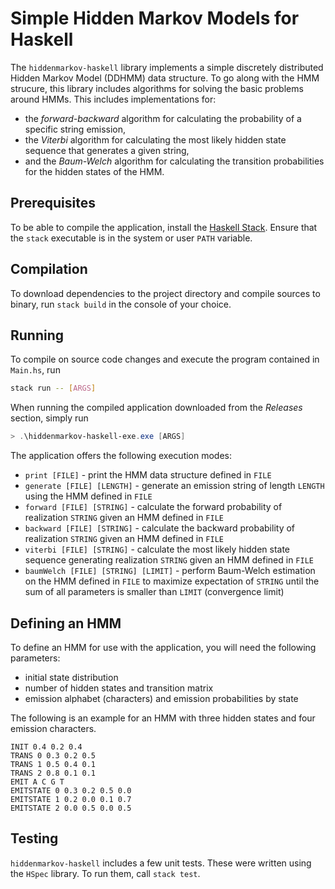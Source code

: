 # Simple Hidden Markov Models for Haskell

The `hiddenmarkov-haskell` library implements a simple discretely distributed Hidden Markov Model (DDHMM) data structure.
To go along with the HMM strucure, this library includes algorithms for solving the basic problems around HMMs.
This includes implementations for:

- the *forward-backward* algorithm for calculating the probability of a specific string emission,
- the *Viterbi* algorithm for calculating the most likely hidden state sequence that generates a given string,
- and the *Baum-Welch* algorithm for calculating the transition probabilities for the hidden states of the HMM.

## Prerequisites

To be able to compile the application,
install the [Haskell Stack](https://docs.haskellstack.org/en/stable/README/).
Ensure that the `stack` executable is in the system or user `PATH` variable.

## Compilation

To download dependencies to the project directory and compile sources to binary, run `stack build` in the console of your choice.

## Running

To compile on source code changes and execute the program contained in `Main.hs`, run

```bash
stack run -- [ARGS]
```

When running the compiled application downloaded from the *Releases* section, simply run

```powershell
> .\hiddenmarkov-haskell-exe.exe [ARGS]
```

The application offers the following execution modes:

- `print [FILE]` - print the HMM data structure defined in `FILE`
- `generate [FILE] [LENGTH]` - generate an emission string of length `LENGTH` using the HMM defined in `FILE`
- `forward [FILE] [STRING]` - calculate the forward probability of realization `STRING` given an HMM defined in `FILE`
- `backward [FILE] [STRING]` - calculate the backward probability of realization `STRING` given an HMM defined in `FILE`
- `viterbi [FILE] [STRING]` - calculate the most likely hidden state sequence generating realization `STRING` given an HMM defined in `FILE`
- `baumWelch [FILE] [STRING] [LIMIT]` - perform Baum-Welch estimation on the HMM defined in `FILE` 
  to maximize expectation of `STRING` until the sum of all parameters is smaller than `LIMIT` (convergence limit)

## Defining an HMM

To define an HMM for use with the application, you will need the following parameters:

- initial state distribution
- number of hidden states and transition matrix
- emission alphabet (characters) and emission probabilities by state

The following is an example for an HMM with three hidden states and four emission characters.

```
INIT 0.4 0.2 0.4
TRANS 0 0.3 0.2 0.5
TRANS 1 0.5 0.4 0.1
TRANS 2 0.8 0.1 0.1
EMIT A C G T
EMITSTATE 0 0.3 0.2 0.5 0.0
EMITSTATE 1 0.2 0.0 0.1 0.7
EMITSTATE 2 0.0 0.5 0.0 0.5
```

## Testing

`hiddenmarkov-haskell` includes a few unit tests.
These were written using the `HSpec` library.
To run them, call `stack test`.
